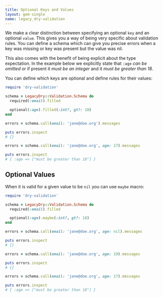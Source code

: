 ```yaml
---
title: Optional Keys and Values
layout: gem-single
name: legacy_dry-validation
---
```


We make a clear distinction between specifying an optional `key` and an optional `value`. This gives you a way of being very specific about validation rules. You can define a schema which can give you precise errors when a key was missing or key was present but the value was nil.

This also comes with the benefit of being explicit about the type expectation. In the example below we explicitly state that `:age` *can be omitted* or if present it *must be an integer* and it *must be greater than 18*.

You can define which keys are optional and define rules for their values:

``` ruby
require 'dry-validation'

schema = LegacyDry::Validation.Schema do
  required(:email).filled

  optional(:age).filled(:int?, gt?: 18)
end

errors = schema.call(email: 'jane@doe.org').messages

puts errors.inspect
# {}

errors = schema.call(email: 'jane@doe.org', age: 17).messages

puts errors.inspect
# { :age => ["must be greater than 18"] }
```

## Optional Values

When it is valid for a given value to be `nil` you can use `maybe` macro:

``` ruby
require 'dry-validation'

schema = LegacyDry::Validation.Schema do
  required(:email).filled

  optional(:age).maybe(:int?, gt?: 18)
end

errors = schema.call(email: 'jane@doe.org', age: nil).messages

puts errors.inspect
# {}

errors = schema.call(email: 'jane@doe.org', age: 19).messages

puts errors.inspect
# {}

errors = schema.call(email: 'jane@doe.org', age: 17).messages

puts errors.inspect
# { :age => ["must be greater than 18"] }
```
